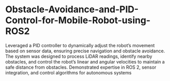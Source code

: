 # Obstacle-Avoidance-and-PID-Control-for-Mobile-Robot-using-ROS2

Leveraged a PID controller to dynamically adjust the robot’s movement based on sensor data, ensuring precise navigation and obstacle avoidance. The system was designed to process LiDAR readings, identify nearby obstacles, and control the robot’s linear and angular velocities to maintain a safe distance from obstacles. Demonstrated expertise in ROS 2, sensor integration, and control algorithms for autonomous systems
